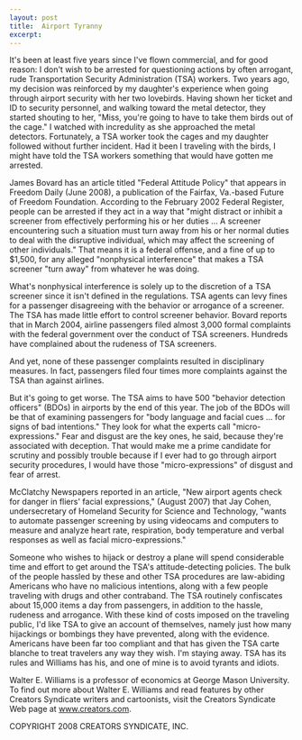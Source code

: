 ```yaml
---
layout: post
title:  Airport Tyranny
excerpt:
---
```


It's been at least five years since I've flown commercial, and for good reason: I don't wish to be arrested for questioning actions by often arrogant, rude Transportation Security Administration (TSA) workers. Two years ago, my decision was reinforced by my daughter's experience when going through airport security with her two lovebirds. Having shown her ticket and ID to security personnel, and walking toward the metal detector, they started shouting to her, "Miss, you're going to have to take them birds out of the cage." I watched with incredulity as she approached the metal detectors. Fortunately, a TSA worker took the cages and my daughter followed without further incident. Had it been I traveling with the birds, I might have told the TSA workers something that would have gotten me arrested.

James Bovard has an article titled "Federal Attitude Policy" that appears in Freedom Daily (June 2008), a publication of the Fairfax, Va.-based Future of Freedom Foundation. According to the February 2002 Federal Register, people can be arrested if they act in a way that "might distract or inhibit a screener from effectively performing his or her duties … A screener encountering such a situation must turn away from his or her normal duties to deal with the disruptive individual, which may affect the screening of other individuals." That means it is a federal offense, and a fine of up to $1,500, for any alleged "nonphysical interference" that makes a TSA screener "turn away" from whatever he was doing.

What's nonphysical interference is solely up to the discretion of a TSA screener since it isn't defined in the regulations. TSA agents can levy fines for a passenger disagreeing with the behavior or arrogance of a screener. The TSA has made little effort to control screener behavior. Bovard reports that in March 2004, airline passengers filed almost 3,000 formal complaints with the federal government over the conduct of TSA screeners. Hundreds have complained about the rudeness of TSA screeners.

 And yet, none of these passenger complaints resulted in disciplinary measures. In fact, passengers filed four times more complaints against the TSA than against airlines.

But it's going to get worse. The TSA aims to have 500 "behavior detection officers" (BDOs) in airports by the end of this year. The job of the BDOs will be that of examining passengers for "body language and facial cues … for signs of bad intentions." They look for what the experts call "micro-expressions." Fear and disgust are the key ones, he said, because they're associated with deception. That would make me a prime candidate for scrutiny and possibly trouble because if I ever had to go through airport security procedures, I would have those "micro-expressions" of disgust and fear of arrest.

McClatchy Newspapers reported in an article, "New airport agents check for danger in fliers' facial expressions," (August 2007) that Jay Cohen, undersecretary of Homeland Security for Science and Technology, "wants to automate passenger screening by using videocams and computers to measure and analyze heart rate, respiration, body temperature and verbal responses as well as facial micro-expressions."

Someone who wishes to hijack or destroy a plane will spend considerable time and effort to get around the TSA's attitude-detecting policies. The bulk of the people hassled by these and other TSA procedures are law-abiding Americans who have no malicious intentions, along with a few people traveling with drugs and other contraband. The TSA routinely confiscates about 15,000 items a day from passengers, in addition to the hassle, rudeness and arrogance. With these kind of costs imposed on the traveling public, I'd like TSA to give an account of themselves, namely just how many hijackings or bombings they have prevented, along with the evidence. Americans have been far too compliant and that has given the TSA carte blanche to treat travelers any way they wish. I'm staying away. TSA has its rules and Williams has his, and one of mine is to avoid tyrants and idiots.

Walter E. Williams is a professor of economics at George Mason University. To find out more about Walter E. Williams and read features by other Creators Syndicate writers and cartoonists, visit the Creators Syndicate Web page at www.creators.com.

COPYRIGHT 2008 CREATORS SYNDICATE, INC.
